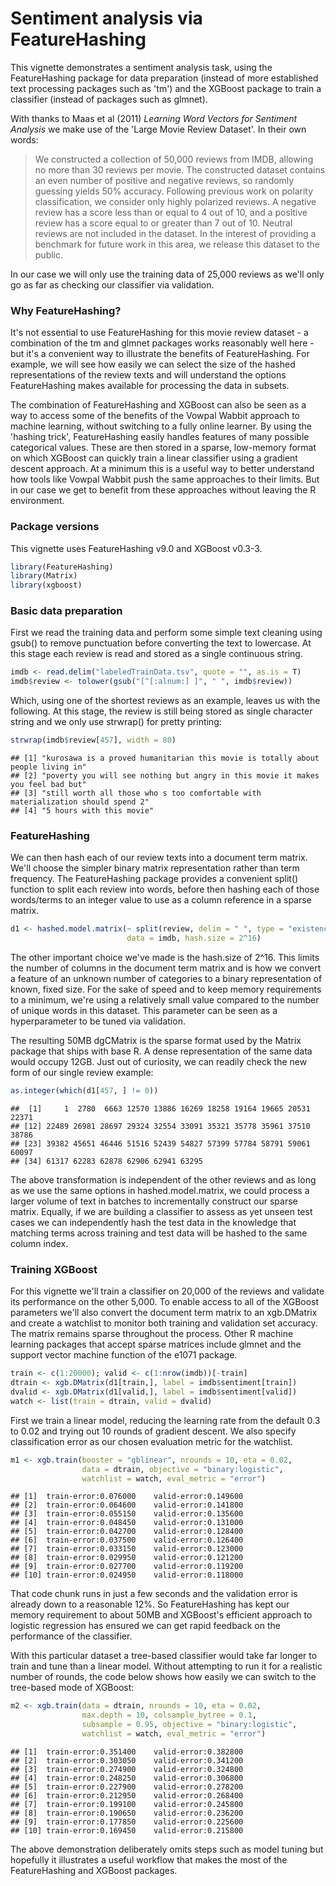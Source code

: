 Sentiment analysis via FeatureHashing
================

This vignette demonstrates a sentiment analysis task, using the FeatureHashing package for data preparation (instead of more established text processing packages such as 'tm') and the XGBoost package to train a classifier (instead of packages such as glmnet).

With thanks to Maas et al (2011) *Learning Word Vectors for Sentiment Analysis* we make use of the 'Large Movie Review Dataset'. In their own words:

> We constructed a collection of 50,000 reviews from IMDB, allowing no more than 30 reviews per movie. The constructed dataset contains an even number of positive and negative reviews, so randomly guessing yields 50% accuracy. Following previous work on polarity classification, we consider only highly polarized reviews. A negative review has a score less than or equal to 4 out of 10, and a positive review has a score equal to or greater than 7 out of 10. Neutral reviews are not included in the dataset. In the interest of providing a benchmark for future work in this area, we release this dataset to the public.

In our case we will only use the training data of 25,000 reviews as we'll only go as far as checking our classifier via validation.

### Why FeatureHashing?

It's not essential to use FeatureHashing for this movie review dataset - a combination of the tm and glmnet packages works reasonably well here - but it's a convenient way to illustrate the benefits of FeatureHashing. For example, we will see how easily we can select the size of the hashed representations of the review texts and will understand the options FeatureHashing makes available for processing the data in subsets.

The combination of FeatureHashing and XGBoost can also be seen as a way to access some of the benefits of the Vowpal Wabbit approach to machine learning, without switching to a fully online learner. By using the 'hashing trick', FeatureHashing easily handles features of many possible categorical values. These are then stored in a sparse, low-memory format on which XGBoost can quickly train a linear classifier using a gradient descent approach. At a minimum this is a useful way to better understand how tools like Vowpal Wabbit push the same approaches to their limits. But in our case we get to benefit from these approaches without leaving the R environment.

### Package versions

This vignette uses FeatureHashing v9.0 and XGBoost v0.3-3.

``` r
library(FeatureHashing)
library(Matrix)
library(xgboost)
```

### Basic data preparation

First we read the training data and perform some simple text cleaning using gsub() to remove punctuation before converting the text to lowercase. At this stage each review is read and stored as a single continuous string.

``` r
imdb <- read.delim("labeledTrainData.tsv", quote = "", as.is = T)
imdb$review <- tolower(gsub("[^[:alnum:] ]", " ", imdb$review))
```

Which, using one of the shortest reviews as an example, leaves us with the following. At this stage, the review is still being stored as single character string and we only use strwrap() for pretty printing:

``` r
strwrap(imdb$review[457], width = 80)
```

    ## [1] "kurosawa is a proved humanitarian this movie is totally about people living in" 
    ## [2] "poverty you will see nothing but angry in this movie it makes you feel bad but" 
    ## [3] "still worth all those who s too comfortable with materialization should spend 2"
    ## [4] "5 hours with this movie"

### FeatureHashing

We can then hash each of our review texts into a document term matrix. We'll choose the simpler binary matrix representation rather than term frequency. The FeatureHashing package provides a convenient split() function to split each review into words, before then hashing each of those words/terms to an integer value to use as a column reference in a sparse matrix.

``` r
d1 <- hashed.model.matrix(~ split(review, delim = " ", type = "existence"),
                          data = imdb, hash.size = 2^16)
```

The other important choice we've made is the hash.size of 2^16. This limits the number of columns in the document term matrix and is how we convert a feature of an unknown number of categories to a binary representation of known, fixed size. For the sake of speed and to keep memory requirements to a minimum, we're using a relatively small value compared to the number of unique words in this dataset. This parameter can be seen as a hyperparameter to be tuned via validation.

The resulting 50MB dgCMatrix is the sparse format used by the Matrix package that ships with base R. A dense representation of the same data would occupy 12GB. Just out of curiosity, we can readily check the new form of our single review example:

``` r
as.integer(which(d1[457, ] != 0))
```

    ##  [1]     1  2780  6663 12570 13886 16269 18258 19164 19665 20531 22371
    ## [12] 22489 26981 28697 29324 32554 33091 35321 35778 35961 37510 38786
    ## [23] 39382 45651 46446 51516 52439 54827 57399 57784 58791 59061 60097
    ## [34] 61317 62283 62878 62906 62941 63295

The above transformation is independent of the other reviews and as long as we use the same options in hashed.model.matrix, we could process a larger volume of text in batches to incrementally construct our sparse matrix. Equally, if we are building a classifier to assess as yet unseen test cases we can independently hash the test data in the knowledge that matching terms across training and test data will be hashed to the same column index.

### Training XGBoost

For this vignette we'll train a classifier on 20,000 of the reviews and validate its performance on the other 5,000. To enable access to all of the XGBoost parameters we'll also convert the document term matrix to an xgb.DMatrix and create a watchlist to monitor both training and validation set accuracy. The matrix remains sparse throughout the process. Other R machine learning packages that accept sparse matrices include glmnet and the support vector machine function of the e1071 package.

``` r
train <- c(1:20000); valid <- c(1:nrow(imdb))[-train]
dtrain <- xgb.DMatrix(d1[train,], label = imdb$sentiment[train])
dvalid <- xgb.DMatrix(d1[valid,], label = imdb$sentiment[valid])
watch <- list(train = dtrain, valid = dvalid)
```

First we train a linear model, reducing the learning rate from the default 0.3 to 0.02 and trying out 10 rounds of gradient descent. We also specify classification error as our chosen evaluation metric for the watchlist.

``` r
m1 <- xgb.train(booster = "gblinear", nrounds = 10, eta = 0.02,
                data = dtrain, objective = "binary:logistic",
                watchlist = watch, eval_metric = "error")
```

    ## [1]  train-error:0.076000    valid-error:0.149600 
    ## [2]  train-error:0.064600    valid-error:0.141800 
    ## [3]  train-error:0.055150    valid-error:0.135600 
    ## [4]  train-error:0.048450    valid-error:0.131000 
    ## [5]  train-error:0.042700    valid-error:0.128400 
    ## [6]  train-error:0.037500    valid-error:0.126400 
    ## [7]  train-error:0.033150    valid-error:0.123000 
    ## [8]  train-error:0.029950    valid-error:0.121200 
    ## [9]  train-error:0.027700    valid-error:0.119200 
    ## [10] train-error:0.024950    valid-error:0.118000

That code chunk runs in just a few seconds and the validation error is already down to a reasonable 12%. So FeatureHashing has kept our memory requirement to about 50MB and XGBoost's efficient approach to logistic regression has ensured we can get rapid feedback on the performance of the classifier.

With this particular dataset a tree-based classifier would take far longer to train and tune than a linear model. Without attempting to run it for a realistic number of rounds, the code below shows how easily we can switch to the tree-based mode of XGBoost:

``` r
m2 <- xgb.train(data = dtrain, nrounds = 10, eta = 0.02, 
                max.depth = 10, colsample_bytree = 0.1,
                subsample = 0.95, objective = "binary:logistic",
                watchlist = watch, eval_metric = "error")
```

    ## [1]  train-error:0.351400    valid-error:0.382800 
    ## [2]  train-error:0.303050    valid-error:0.341200 
    ## [3]  train-error:0.274900    valid-error:0.324800 
    ## [4]  train-error:0.248250    valid-error:0.306800 
    ## [5]  train-error:0.227900    valid-error:0.278200 
    ## [6]  train-error:0.212950    valid-error:0.268400 
    ## [7]  train-error:0.199100    valid-error:0.245800 
    ## [8]  train-error:0.190650    valid-error:0.236200 
    ## [9]  train-error:0.177850    valid-error:0.225600 
    ## [10] train-error:0.169450    valid-error:0.215800

The above demonstration deliberately omits steps such as model tuning but hopefully it illustrates a useful workflow that makes the most of the FeatureHashing and XGBoost packages.
